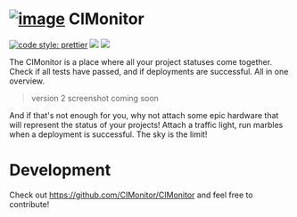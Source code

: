 # [![image](https://avatars2.githubusercontent.com/u/18479455?s=60&v=4)](https://cimonitor.readthedocs.io) CIMonitor

[![code style: prettier](https://img.shields.io/badge/code_style-prettier-ff69b4.svg)](https://github.com/prettier/prettier)
[![](https://readthedocs.org/projects/cimonitor/badge/?version=latest)](https://cimonitor.readthedocs.io)
[![](https://travis-ci.org/CIMonitor/CIMonitor.svg?branch=master)](https://travis-ci.org/CIMonitor/CIMonitor)

The CIMonitor is a place where all your project statuses come together.
Check if all tests have passed, and if deployments are successful. All
in one overview.

> version 2 screenshot coming soon

And if that's not enough for you, why not attach some epic hardware
that will represent the status of your projects! Attach a traffic
light, run marbles when a deployment is successful. The sky is the
limit!

# Development

Check out https://github.com/CIMonitor/CIMonitor and feel free to contribute!
